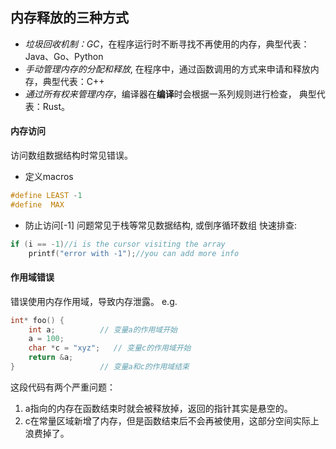 ## 内存释放的三种方式
-   *垃圾回收机制：GC*，在程序运行时不断寻找不再使用的内存，典型代表：Java、Go、Python
-   *手动管理内存的分配和释放*, 在程序中，通过函数调用的方式来申请和释放内存，典型代表：C++
-   *通过所有权来管理内存*，编译器在**编译**时会根据一系列规则进行检查， 典型代表：Rust。

#### 内存访问
访问数组数据结构时常见错误。
- 定义macros

```c
#define LEAST -1
#define  MAX
```
- 防止访问[-1]
	问题常见于栈等常见数据结构, 或倒序循环数组
	快速排查:
	
```c
if (i == -1)//i is the cursor visiting the array
	printf("error with -1");//you can add more info
```

#### 作用域错误

错误使用内存作用域，导致内存泄露。
e.g.
```c
int* foo() {
    int a;          // 变量a的作用域开始
    a = 100;
    char *c = "xyz";   // 变量c的作用域开始
    return &a;
}                   // 变量a和c的作用域结束
```
这段代码有两个严重问题：
1. a指向的内存在函数结束时就会被释放掉，返回的指针其实是悬空的。
2. c在常量区域新增了内存，但是函数结束后不会再被使用，这部分空间实际上浪费掉了。